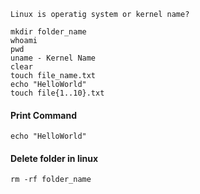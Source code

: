 ```
Linux is operatig system or kernel name?
```
```
mkdir folder_name
whoami
pwd
uname - Kernel Name
clear
touch file_name.txt
echo "HelloWorld"
touch file{1..10}.txt

```

#### Print Command
```
echo "HelloWorld"
```

#### Delete folder in linux
```
rm -rf folder_name
```






